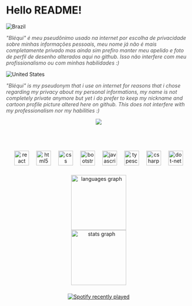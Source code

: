 
# Hello README!

![Brazil](https://raw.githubusercontent.com/stevenrskelton/flag-icon/master/png/16/country-4x3/br.png "Brazil")

<i style="color: #505050;">"Bléqui" é meu pseudônimo usado na internet por escolha de privacidade sobre minhas informações pessoais, meu nome já não é mais completamente privado mas ainda sim prefiro manter meu apelido e foto de perfil de desenho alterados aqui no github. Isso não interfere com meu profissionalismo ou com minhas habilidades :)</i>

![United States](https://raw.githubusercontent.com/stevenrskelton/flag-icon/master/png/16/country-4x3/us.png "United States")

<i style="color: #505050;">"Bléqui" is my pseudonym that i use on internet for reasons that i chose regarding my privacy about my personal informations, my name is not completely private anymore but yet i do prefer to keep my nickname and cartoon profile picture altered here on github. This does not interfere with my professionalism nor my habilities :)</i>

<div align="center">
  <img src="https://visitor-badge.laobi.icu/badge?page_id=Blequisc.Blequisc&right_color=purple"  />
</div>

<br><br>
###

<div align="center">
  <img src="https://cdn.jsdelivr.net/gh/devicons/devicon/icons/react/react-original.svg" height="40" alt="react logo"  />
  <img width="12" />
  <img src="https://cdn.jsdelivr.net/gh/devicons/devicon/icons/html5/html5-plain.svg" height="40" alt="html5 logo"  />
  <img width="12" />
  <img src="https://cdn.jsdelivr.net/gh/devicons/devicon/icons/css3/css3-plain.svg" height="40" alt="css logo"  />
  <img width="12" />
  <img src="https://cdn.jsdelivr.net/gh/devicons/devicon/icons/bootstrap/bootstrap-original.svg" height="40" alt="bootstrap logo"  />
  <img width="12" />
  <img src="https://cdn.jsdelivr.net/gh/devicons/devicon/icons/javascript/javascript-original.svg" height="40" alt="javascript logo"  />
  <img width="12" />
  <img src="https://cdn.jsdelivr.net/gh/devicons/devicon/icons/typescript/typescript-plain.svg" height="40" alt="typescript logo"  />
  <img width="12" />
  <img src="https://cdn.jsdelivr.net/gh/devicons/devicon/icons/csharp/csharp-plain.svg" height="40" alt="csharp logo"  />
  <img width="12" />
  <img src="https://skillicons.dev/icons?i=dotnet" height="40" alt="dot-net logo"  />
</div>

###

<div align="center">
  <img src="https://github-readme-stats.vercel.app/api/top-langs?username=Blequisc&locale=en&hide_title=false&layout=compact&card_width=320&langs_count=5&theme=dracula&hide_border=true&order=2" height="150" alt="languages graph" /> <br>
  <img src="https://github-readme-stats.vercel.app/api?username=Blequisc&hide_title=false&hide_rank=false&show_icons=true&include_all_commits=true&count_private=true&disable_animations=false&theme=dracula&locale=en&hide_border=true&order=1" height="150" alt="stats graph"  />
</div>

###

<div align="center">
  <a href="https://open.spotify.com/user/31mz4fevz4imii6kl4ctdfw2amya">
    <img src="https://spotify-recently-played-readme.vercel.app/api?user=31mz4fevz4imii6kl4ctdfw2amya&count=5" alt="Spotify recently played"  />
  </a>
</div>

###
